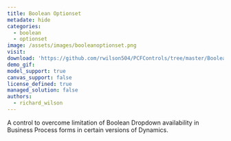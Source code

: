 ```yaml
---
title: Boolean Optionset
metadate: hide
categories:
  - boolean
  - optionset
image: /assets/images/booleanoptionset.png
visit: 
download: 'https://github.com/rwilson504/PCFControls/tree/master/BooleanOptionset'
demo_gif: 
model_support: true
canvas_support: false
license_defined: true
managed_solution: false
authors:
  - richard_wilson
---
```


A control to overcome limitation of Boolean Dropdown availability in Business Process forms in certain versions of Dynamics.
